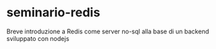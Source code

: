 # seminario-redis
Breve introduzione a Redis come server no-sql alla base di un backend sviluppato con nodejs 
